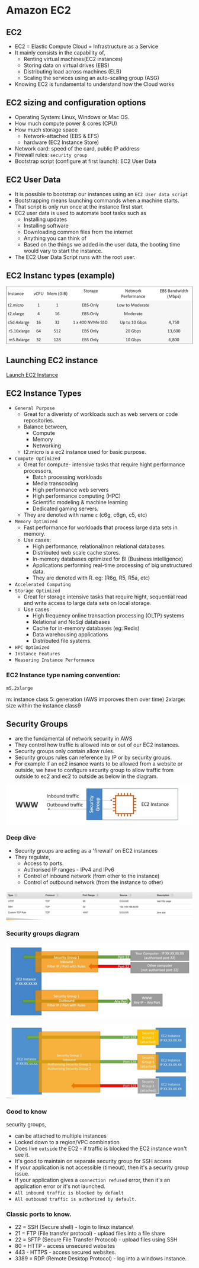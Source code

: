 # Amazon EC2

## EC2

- EC2 = Elastic Compute Cloud = Infrastructure as a Service
- It mainly consists in the capability of,
  - Renting virtual machines(EC2 instances)
  - Storing data on virtual drives (EBS)
  - Distributing load across machines (ELB)
  - Scaling the services using an auto-scaling group (ASG)
- Knowing EC2 is fundamental to understand how the Cloud works

## EC2 sizing and configuration options

- Operating System: Linux, Windows or Mac OS.
- How much compute power & cores (CPU)
- How much storage space
  - Network-attached (EBS & EFS)
  - hardware (EC2 Instance Store)
- Network card: speed of the card, public IP address
- Firewall rules: `security group`
- Bootstrap script (configure at first launch): EC2 User Data

## EC2 User Data

- It is possible to bootstrap our instances using an `EC2 User data script`
- Bootstrapping means launching commands when a machine starts.
- That script is only run once at the instance first start
- EC2 user data is used to automate boot tasks such as
  - Installing updates
  - Installing software
  - Downloading common files from the internet
  - Anything you can think of
  - Based on the things we added in the user data, the booting time would vary to start the instance.
- The EC2 User Data Script runs with the root user.

## EC2 Instanc types (example)

![EC2 Samples](ec2-samples.jpg "EC2 samples")

## Launching EC2 instance

[Launch EC2 Instance](3.%20Launch-ec2.md)

## EC2 Instance Types

- `General Purpose`
  - Great for a diveristy of workloads such as web servers or code repositories.
  - Balance between,
    - Compute
    - Memory
    - Networking
  - t2.micro is a ec2 instance used for basic purpose.
- `Compute Optimized`
  - Great for compute- intensive tasks that require hight performance processors,
    - Batch processing workloads
    - Media transcoding
    - High performance web servers
    - High performance computing (HPC)
    - Scientific modeling & machine learning
    - Dedicated gaming servers.
  - They are denoted with name `c` (c6g, c6gn, c5, etc)
- `Memory Optimized`
  - Fast performance for workloads that process large data sets in memory.
  - Use cases:
    - High performance, relational/non relational databases.
    - Distributed web scale cache stores.
    - In-memory databases optimized for BI (Business intelligence)
    - Applications performing real-time processing of big unstructured data.
    - They are denoted with R. eg: (R6g, R5, R5a, etc)
- `Accelerated Computing`
- `Storage Optimized`
  - Great for storage intensive tasks that require hight, sequential read and write access to large data sets on local storage.
  - Use cases
    - High frequency online transaction processing (OLTP) systems
    - Relational and NoSql databases
    - Cache for in-memory databases (eg: Redis)
    - Data warehousing applications
    - Distributed file systems.
- `HPC Optimized`
- `Instance Features`
- `Measuring Instance Performance`

### EC2 Instance type naming convention:

`m5.2xlarge`

m: instance class
5: generation (AWS imporoves them over time)
2xlarge: size within the instance class9

## Security Groups

- are the fundamental of network security in AWS
- They control how traffic is allowed into or out of our EC2 instances.
- Security groups only contain allow rules.
- Security groups rules can reference by IP or by security groups.
- For example if an ec2 insance wants to be allowed from a website or outside, we have to configure security group to allow traffic from outside to ec2 and ec2 to outside as below in the diagram.

![EC2 security group](sg.jpg "EC2 security group")

### Deep dive

- Security groups are acting as a 'firewall' on EC2 instances
- They regulate,
  - Access to ports.
  - Authorised IP ranges - IPv4 and IPv6
  - Control of inbound network (from other to the instance)
  - Control of outbound network (from the instance to other)

![EC2 security group](sg1.jpg "EC2 security group")

### Security groups diagram

![EC2 security group](sg2.jpg "EC2 security group")

![EC2 security group](sg3.jpg "EC2 security group")

### Good to know

security groups,

- can be attached to multiple instances
- Locked down to a region/VPC combination
- Does live `outside` the EC2 - if traffic is blocked the EC2 instance won't see it.
- It's good to maintain on separate security group for SSH access
- If your application is not accessible (timeout), then it's a security group issue.
- If your application gives a `connection refused` error, then it's an application error or it's not launched.
- `All inbound traffic is blocked by default`
- `All outbound traffic is authorized by default.`

### Classic ports to know.

- 22 = SSH (Secure shell) - login to linux instance\
- 21 = FTP (File transfer protocol) - upload files into a file share
- 22 = SFTP (Secure File Transfer Protocol) - upload files using SSH
- 80 = HTTP - access unsecured websites
- 443 - HTTPS - access secured websites.
- 3389 = RDP (Remote Desktop Protocol) - log into a windows instance.
